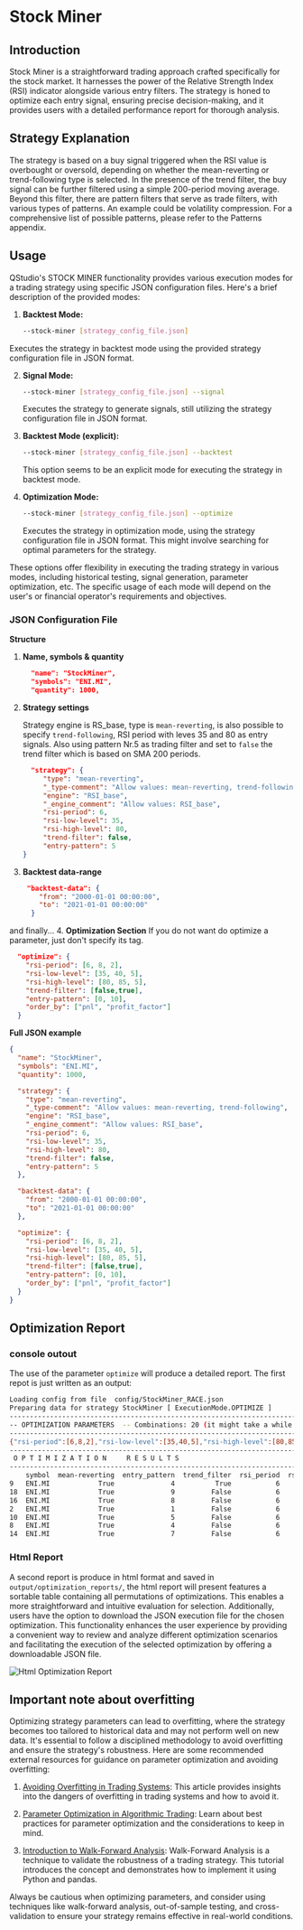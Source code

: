 # Stock Miner


## Introduction
Stock Miner is a straightforward trading approach crafted specifically for the stock market. It harnesses the power of the Relative Strength Index (RSI) indicator alongside various entry filters. The strategy is honed to optimize each entry signal, ensuring precise decision-making, and it provides users with a detailed performance report for thorough analysis.

## Strategy Explanation
The strategy is based on a buy signal triggered when the RSI value is overbought or oversold, depending on whether the mean-reverting or trend-following type is selected. In the presence of the trend filter, the buy signal can be further filtered using a simple 200-period moving average. Beyond this filter, there are pattern filters that serve as trade filters, with various types of patterns. An example could be volatility compression. For a comprehensive list of possible patterns, please refer to the Patterns appendix.

## Usage
QStudio's STOCK MINER functionality provides various execution modes for a trading strategy using specific JSON configuration files. Here's a brief description of the provided modes:

1. **Backtest Mode:**
   ```bash
   --stock-miner [strategy_config_file.json]
   ```
Executes the strategy in backtest mode using the provided strategy configuration file in JSON format.

2. **Signal Mode:**
   ```bash
   --stock-miner [strategy_config_file.json] --signal
   ```
   Executes the strategy to generate signals, still utilizing the strategy configuration file in JSON format.

3. **Backtest Mode (explicit):**
   ```bash
   --stock-miner [strategy_config_file.json] --backtest
   ```
   This option seems to be an explicit mode for executing the strategy in backtest mode.

4. **Optimization Mode:**
   ```bash
   --stock-miner [strategy_config_file.json] --optimize
   ```
   Executes the strategy in optimization mode, using the strategy configuration file in JSON format. This might involve searching for optimal parameters for the strategy.

These options offer flexibility in executing the trading strategy in various modes, including historical testing, signal generation, parameter optimization, etc. The specific usage of each mode will depend on the user's or financial operator's requirements and objectives.

### JSON Configuration File

**Structure**
1. **Name, symbols & quantity**
   ```json
     "name": "StockMiner",
     "symbols": "ENI.MI",
     "quantity": 1000,
   ```
2. **Strategy settings**
   
   Strategy engine is RS_base, type is `mean-reverting`, is also possible to specify `trend-following`, RSI  period with leves 35 and 80 as entry signals. Also using pattern Nr.5 as trading filter and set to `false` the trend filter which is based on SMA 200 periods.
   ```json
     "strategy": {
        "type": "mean-reverting",
        "_type-comment": "Allow values: mean-reverting, trend-following",
        "engine": "RSI_base",
        "_engine_comment": "Allow values: RSI_base",
        "rsi-period": 6,
        "rsi-low-level": 35,
        "rsi-high-level": 80,
        "trend-filter": false,
        "entry-pattern": 5
   }
   ```
3. **Backtest data-range**
   ```json
    "backtest-data": {
       "from": "2000-01-01 00:00:00",
       "to": "2021-01-01 00:00:00"
     }
   ```

and finally...
4. **Optimization Section**
   If you do not want do optimize a parameter, just don't specify its tag.
   ```json
     "optimize": {
       "rsi-period": [6, 8, 2],
       "rsi-low-level": [35, 40, 5],
       "rsi-high-level": [80, 85, 5],
       "trend-filter": [false,true],
       "entry-pattern": [0, 10],
       "order_by": ["pnl", "profit_factor"]
     }
   ```

**Full JSON example**

```json
{
  "name": "StockMiner",
  "symbols": "ENI.MI",
  "quantity": 1000,

  "strategy": {
    "type": "mean-reverting",
    "_type-comment": "Allow values: mean-reverting, trend-following",
    "engine": "RSI_base",
    "_engine_comment": "Allow values: RSI_base",
    "rsi-period": 6,
    "rsi-low-level": 35,
    "rsi-high-level": 80,
    "trend-filter": false,
    "entry-pattern": 5
  },

  "backtest-data": {
    "from": "2000-01-01 00:00:00",
    "to": "2021-01-01 00:00:00"
  },

  "optimize": {
    "rsi-period": [6, 8, 2],
    "rsi-low-level": [35, 40, 5],
    "rsi-high-level": [80, 85, 5],
    "trend-filter": [false,true],
    "entry-pattern": [0, 10],
    "order_by": ["pnl", "profit_factor"]
  }
}
```


## Optimization Report

### console outout
The use of the parameter `optimize` will produce a detailed report.
The first repot is just written as an output:

```bash
Loading config from file  config/StockMiner_RACE.json
Preparing data for strategy StockMiner [ ExecutionMode.OPTIMIZE ]
--------------------------------------------------------------------------------
-- OPTIMIZATION PARAMETERS  -- Combinations: 20 (it might take a while.. .)
--------------------------------------------------------------------------------
{"rsi-period":[6,8,2],"rsi-low-level":[35,40,5],"rsi-high-level":[80,85,5],"trend-filter":[false,true],"entry-pattern":[0,10],"order_by":["pnl","profit_factor"]}
------------------------------------------------------------------------------------------------------------------------
 O P T I M I Z A T I O N     R E S U L T S
------------------------------------------------------------------------------------------------------------------------
    symbol  mean-reverting  entry_pattern  trend_filter  rsi_period  rsi_low  rsi_high        pnl avgtrade winrate profit_factor  #Trades      maxdd     %maxdd
9   ENI.MI            True              4          True           6       35        80     742.19   148.44   60.00          2.50        5    -132.60     -17.87
18  ENI.MI            True              9         False           6       35        80   7,595.94   271.28   89.29          9.33       28  -2,109.99     -27.78
16  ENI.MI            True              8         False           6       35        80   5,290.25    92.81   73.68          3.80       57  -4,481.72     -84.72
2   ENI.MI            True              1         False           6       35        80   4,625.81    98.42   68.09          3.13       47  -3,034.62     -65.60
10  ENI.MI            True              5         False           6       35        80   4,068.97    75.35   70.37          3.38       54  -3,492.60     -85.83
8   ENI.MI            True              4         False           6       35        80   3,875.39   387.54   80.00          5.00       10  -1,990.19     -51.35
14  ENI.MI            True              7         False           6       35        80   3,661.25    60.02   73.77          3.81       61  -4,534.29    -123.85
```
### Html Report
A second report is produce in html format and saved in `output/optimization_reports/`, the html report will present features a sortable table containing all permutations of optimizations. This enables a more straightforward and intuitive evaluation for selection. Additionally, users have the option to download the JSON execution file for the chosen optimization. This functionality enhances the user experience by providing a convenient way to review and analyze different optimization scenarios and facilitating the execution of the selected optimization by offering a downloadable JSON file.

![Html Optimization Report](https://raw.githubusercontent.com/asfolcini/QStudio/main/docs/img/html_optimization_report.png )




## Important note about overfitting

Optimizing strategy parameters can lead to overfitting, where the strategy becomes too tailored to historical data and may not perform well on new data. It's essential to follow a disciplined methodology to avoid overfitting and ensure the strategy's robustness. Here are some recommended external resources for guidance on parameter optimization and avoiding overfitting:

1. [Avoiding Overfitting in Trading Systems](https://www.quantstart.com/articles/Overfitting-In-Trading-Systems): This article provides insights into the dangers of overfitting in trading systems and how to avoid it.

2. [Parameter Optimization in Algorithmic Trading](https://www.quantconnect.com/blog/parameter-optimization-in-algorithmic-trading): Learn about best practices for parameter optimization and the considerations to keep in mind.

3. [Introduction to Walk-Forward Analysis](https://www.quantstart.com/articles/Walk-Forward-Analysis-Using-Python-and-pandas): Walk-Forward Analysis is a technique to validate the robustness of a trading strategy. This tutorial introduces the concept and demonstrates how to implement it using Python and pandas.

Always be cautious when optimizing parameters, and consider using techniques like walk-forward analysis, out-of-sample testing, and cross-validation to ensure your strategy remains effective in real-world conditions.